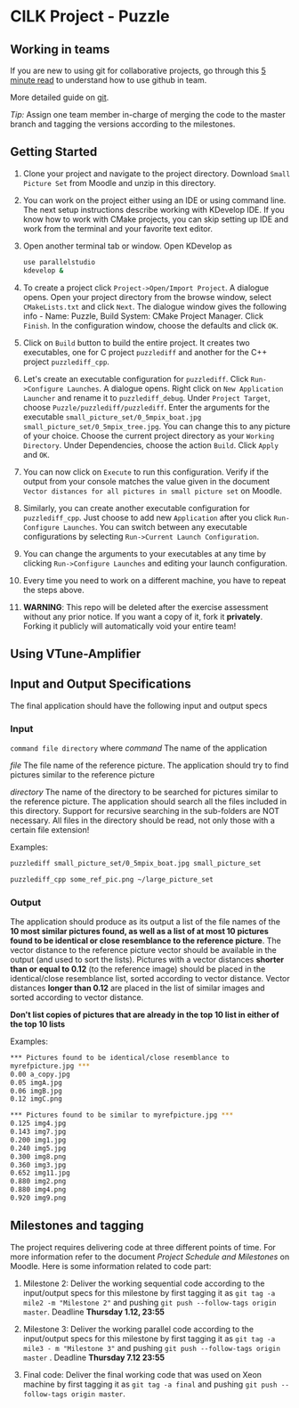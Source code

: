 # CILK Project - Puzzle

## Working in teams

If you are new to using git for collaborative projects, go through this [5 minute read](https://guides.github.com/introduction/flow/) to understand how to use github in team. 

More detailed guide on [git](https://www.codeschool.com/courses/git-real).

*Tip:* Assign one team member in-charge of merging the code to the master branch and tagging the versions according to the milestones. 

## Getting Started

1. Clone your project and navigate to the project directory. Download `Small Picture Set` from Moodle and unzip in this directory.

5. You can work on the project either using an IDE or using command line. The next setup instructions describe working with KDevelop IDE. If you know how to work with CMake projects, you can skip setting up IDE and work from the terminal and your favorite text editor.

6. Open another terminal tab or window. Open KDevelop as
    ```bash
    use parallelstudio
    kdevelop &
    ```

7. To create a project click `Project->Open/Import Project`. A dialogue opens. Open your project directory from the browse window, select `CMakeLists.txt` and click `Next`. The dialogue window gives the following info - Name: Puzzle, Build System: CMake Project Manager. Click `Finish`. In the configuration window, choose the defaults and click `OK`.

8. Click on `Build` button to build the entire project. It creates two executables, one for C project `puzzlediff` and another for the C++ project `puzzlediff_cpp`. 

9. Let's create an executable configuration for `puzzlediff`. Click `Run->Configure Launches`. A dialogue opens. Right click on `New Application Launcher` and rename it to `puzzlediff_debug`. Under `Project Target`, choose `Puzzle/puzzlediff/puzzlediff`. Enter the arguments for the executable `small_picture_set/0_5mpix_boat.jpg small_picture_set/0_5mpix_tree.jpg`. You can change this to any picture of your choice. Choose the current project directory as your `Working Directory`. Under Dependencies, choose the action `Build`. Click `Apply` and `OK`. 

10. You can now click on `Execute` to run this configuration. Verify if the output from your console matches the value given in the document `Vector distances for all pictures in small picture set` on Moodle.

11. Similarly, you can create another executable configuration for `puzzlediff_cpp`. Just choose to add new `Application` after you click `Run-Configure Launches`. You can switch between any executable configurations by selecting `Run->Current Launch Configuration`. 

12. You can change the arguments to your executables at any time by clicking `Run->Configure Launches` and editing your launch configuration.

13. Every time you need to work on a different machine, you have to repeat the steps above.

13. **WARNING**: This repo will be deleted after the exercise assessment without any prior notice. If you want a copy of it, fork it **privately**. Forking it publicly will automatically void your entire team!

## Using VTune-Amplifier

## Input and Output Specifications

The final application should have the following input and output specs

### Input
`command file directory` where
*command* The name of the application

*file* The file name of the reference picture. The application should try to find pictures similar to the reference picture

*directory* The name of the directory to be searched for pictures similar to the reference picture. The application should search all the files included in this directory. Support for recursive searching in the sub-folders are NOT necessary. All files in the directory should be read, not only those with a certain file extension!

Examples:
```bash
puzzlediff small_picture_set/0_5mpix_boat.jpg small_picture_set

puzzlediff_cpp some_ref_pic.png ~/large_picture_set
```

### Output

The application should produce as its output a list of the file names of the **10 most similar pictures found, as well as a list of at most 10 pictures found to be identical or close resemblance to the reference picture**. The vector distance to the reference picture vector should be available in the output (and used to sort the lists). Pictures with a vector distances **shorter than or equal to 0.12** (to the reference image) should be placed in the identical/close resemblance list, sorted according to vector distance. Vector distances **longer than 0.12** are placed in the list of similar images and sorted according to vector distance. 

**Don't list copies of pictures that are already in the top 10 list in either of the top 10 lists**

Examples:

```bash
*** Pictures found to be identical/close resemblance to
myrefpicture.jpg ***
0.00 a_copy.jpg
0.05 imgA.jpg
0.06 imgB.jpg
0.12 imgC.png

*** Pictures found to be similar to myrefpicture.jpg ***
0.125 img4.jpg
0.143 img7.jpg
0.200 img1.jpg
0.240 img5.jpg
0.300 img8.png
0.360 img3.jpg
0.652 img11.jpg
0.880 img2.png
0.880 img4.png 
0.920 img9.png
```

## Milestones and tagging

The project requires delivering code at three different points of time. For more information refer to the document *Project Schedule and Milestones* on Moodle. Here is some information related to code part:

1. Milestone 2: Deliver the working sequential code according to the input/output specs for this milestone by first tagging it as `git tag -a mile2 -m "Milestone 2"` and pushing `git push --follow-tags origin master`. Deadline **Thursday 1.12, 23:55**

2. Milestone 3: Deliver the working parallel code according to the input/output specs for this milestone by first tagging it as `git tag -a mile3 - m "Milestone 3"` and pushing `git push --follow-tags origin master` . Deadline **Thursday 7.12 23:55**

3. Final code: Deliver the final working code that was used on Xeon machine by first tagging it as `git tag -a final` and pushing `git push --follow-tags origin master`. 
